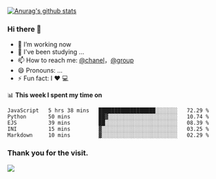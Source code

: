 [![Anurag's github stats](https://github-readme-stats.vercel.app/api?username=bmqy)](https://github.com/anuraghazra/github-readme-stats)
### Hi there 👋
- 🔭 I’m working now
- 🌱 I've been studying ...
- 📫 How to reach me: [@chanel](https://t.me/tcbmqy)，[@group](https://t.me/tgbmqy)
- 😄 Pronouns: ...
- ⚡ Fun fact:  I ❤️ 💻

📊 **This week I spent my time on**
<!--START_SECTION:waka-->
```text
JavaScript   5 hrs 38 mins   ██████████████████░░░░░░░   72.29 % 
Python       50 mins         ██▓░░░░░░░░░░░░░░░░░░░░░░   10.74 % 
EJS          39 mins         ██░░░░░░░░░░░░░░░░░░░░░░░   08.39 % 
INI          15 mins         ▓░░░░░░░░░░░░░░░░░░░░░░░░   03.25 % 
Markdown     10 mins         ▓░░░░░░░░░░░░░░░░░░░░░░░░   02.29 % 
```
<!--END_SECTION:waka-->

### Thank you for the visit.
![](http://profile-counter.glitch.me/bmqy/count.svg)
